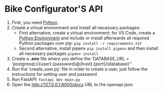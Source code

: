 # Bike Configurator'S API

1. First, you need [Python](https://www.python.org/).
2. Create a virtual environment and install all necessary packages:
   - First alternative, create a virtual environment; for VS Code, create a [Python Environment](https://code.visualstudio.com/docs/python/python-tutorial#_create-a-virtual-environment) and include or install afterwards all required Python packages over pip: ```pip install -r requirements.txt```
   - Second alternative, install pipenv ```pip install pipenv``` and then install all necessary packages ```pipenv install```
3. Create a **.env** file where you define the 'DATABASE_URL = 'postgresql://{user}:{password}@{host}:{port}/{database}''
4. Run the 'create_user.py' file in order to create a user, just follow the instructions for setting user and password
5. Run FastAPI: ```fastapi dev main.py```
6. Open the http://127.0.0.1:8000/docs URL to the openapi.json
